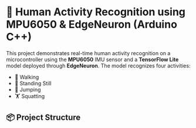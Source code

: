 # 🤖 Human Activity Recognition using MPU6050 & EdgeNeuron (Arduino C++)

This project demonstrates real-time human activity recognition on a microcontroller using the **MPU6050** IMU sensor and a **TensorFlow Lite** model deployed through **EdgeNeuron**. The model recognizes four activities:

- 🚶 Walking  
- 🧍 Standing Still  
- 🤸 Jumping  
- 🏋️ Squatting  

## 📦 Project Structure

